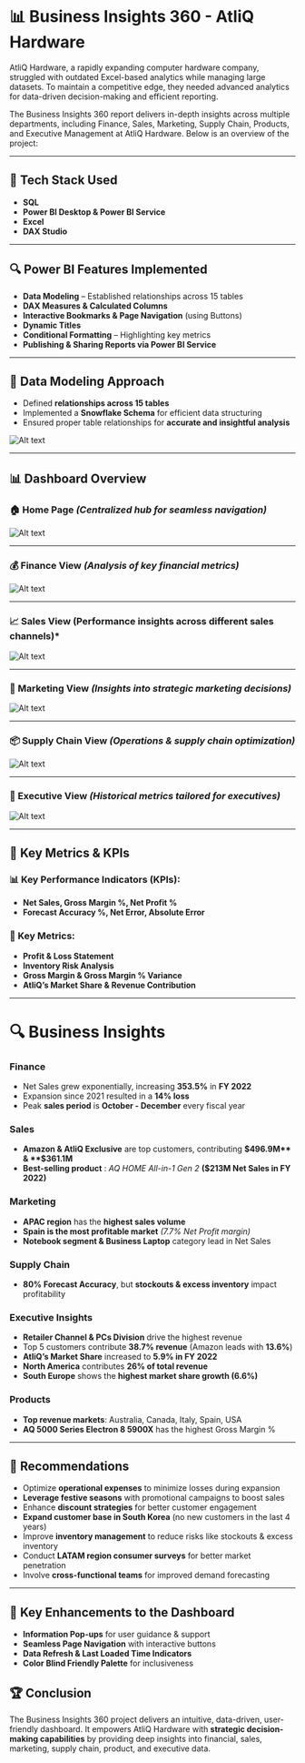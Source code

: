 # 📊 Business Insights 360 - AtliQ Hardware #

AtliQ Hardware, a rapidly expanding computer hardware company, struggled with outdated Excel-based analytics while managing large datasets. To maintain a competitive edge, they needed advanced analytics for data-driven decision-making and efficient reporting.

The Business Insights 360 report delivers in-depth insights across multiple departments, including Finance, Sales, Marketing, Supply Chain, Products, and Executive Management at AtliQ Hardware. Below is an overview of the project:

***

## 🚀 Tech Stack Used ##
  - **SQL**
  - **Power BI Desktop & Power BI Service**
  - **Excel**
  - **DAX Studio**

 *** 

## 🔍 Power BI Features Implemented
 - **Data Modeling**  – Established relationships across 15 tables
- **DAX Measures & Calculated Columns**
- **Interactive Bookmarks & Page Navigation** (using Buttons)
- **Dynamic Titles**
- **Conditional Formatting** – Highlighting key metrics
- **Publishing & Sharing Reports via Power BI Service**

***

## 📌 Data Modeling Approach
- Defined **relationships across 15 tables**
- Implemented a **Snowflake Schema** for efficient data structuring
- Ensured proper table relationships for **accurate and insightful analysis**
  
![Alt text](https://github.com/krushna-nayak30101/Business-Insights-360/blob/7947895443b36b40f2f29647e71162f4f8793a4a/Datamodel%20image.png)
***

## 📊 Dashboard Overview

### 🏠 Home Page ***(Centralized hub for seamless navigation)***
![Alt text](https://github.com/krushna-nayak30101/Business-Insights-360/blob/1a03aaa6203ab8d89bf3d1b255e9db30184bd0e2/Home%20Page%201.png)
***
### 💰 Finance View ***(Analysis of key financial metrics)***
![Alt text](https://github.com/krushna-nayak30101/Business-Insights-360/blob/4f7f57c1cdc3c2d51a36a4242d885d48b011bd89/Finance%20View%201.png)
***
### 📈 Sales View **(Performance insights across different sales channels)***
![Alt text](https://github.com/krushna-nayak30101/Business-Insights-360/blob/d5faf56a5ae2386b666cf1ea4d2ed8cdf92e1d9e/Sales%20View%201.png)
***
### 📢 Marketing View ***(Insights into strategic marketing decisions)***
![Alt text](https://github.com/krushna-nayak30101/Business-Insights-360/blob/4f7f57c1cdc3c2d51a36a4242d885d48b011bd89/Marketing%20View%201.png)
***
### 📦 Supply Chain View ***(Operations & supply chain optimization)***
![Alt text](https://github.com/krushna-nayak30101/Business-Insights-360/blob/d5faf56a5ae2386b666cf1ea4d2ed8cdf92e1d9e/Supply%20Chain%201.png)
***
### 🎯 Executive View ***(Historical metrics tailored for executives)***
![Alt text](https://github.com/krushna-nayak30101/Business-Insights-360/blob/01165f9072b8954f5eb5360ccb2f4597c2565d0c/Executive%20View%201.png)
***
## 📌 Key Metrics & KPIs ##

### 📊 Key Performance Indicators (KPIs): ###

-   **Net Sales, Gross Margin %, Net Profit %**
-	**Forecast Accuracy %, Net Error, Absolute Error**

### 📌 Key Metrics: ###
-	**Profit & Loss Statement**
-	**Inventory Risk Analysis**
-	**Gross Margin & Gross Margin % Variance**
-	**AtliQ’s Market Share & Revenue Contribution**

***
# 🔍 Business Insights #

### Finance ###
-	Net Sales grew exponentially, increasing **353.5%** in **FY 2022**
-	Expansion since 2021 resulted in a **14% loss**
-	Peak **sales period** is **October - December** every fiscal year

### Sales

-	**Amazon & AtliQ Exclusive** are top customers, contributing **$496.9M** & **$361.1M**
-	**Best-selling product** : *AQ HOME All-in-1 Gen 2* **($213M Net Sales in FY 2022)**


### Marketing

-	**APAC region** has the **highest sales volume**
-	**Spain is the most profitable market** *(7.7% Net Profit margin)*
-	**Notebook segment & Business Laptop** category lead in Net Sales

### Supply Chain

-	**80% Forecast Accuracy**, but **stockouts & excess inventory** impact profitability

### Executive Insights

-	**Retailer Channel & PCs Division** drive the highest revenue
-	Top 5 customers contribute **38.7% revenue** (Amazon leads with **13.6%**)
-	**AtliQ’s Market Share** increased to **5.9% in FY 2022**
-	**North America** contributes **26% of total revenue**
-	**South Europe** shows the **highest market share growth (6.6%)**

### Products

-	**Top revenue markets**: Australia, Canada, Italy, Spain, USA
-	**AQ 5000 Series Electron 8 5900X** has the highest Gross Margin %

***
## 📌 Recommendations
-	Optimize **operational expenses** to minimize losses during expansion
-	**Leverage festive seasons** with promotional campaigns to boost sales
-	Enhance **discount strategies** for better customer engagement
-	**Expand customer base in South Korea** (no new customers in the last 4 years)
-	Improve **inventory management** to reduce risks like stockouts & excess inventory
-	Conduct **LATAM region consumer surveys** for better market penetration
-	Involve **cross-functional teams** for improved demand forecasting

*** 
## 🎯 Key Enhancements to the Dashboard
-	**Information Pop-ups** for user guidance & support
-	**Seamless Page Navigation** with interactive buttons
-	**Data Refresh & Last Loaded Time Indicators**
-	**Color Blind Friendly Palette** for inclusiveness


## 🏆 Conclusion
The Business Insights 360 project delivers an intuitive, data-driven, user-friendly dashboard. It empowers AtliQ Hardware with **strategic decision-making capabilities** by providing deep insights into financial, sales, marketing, supply chain, product, and executive data.





